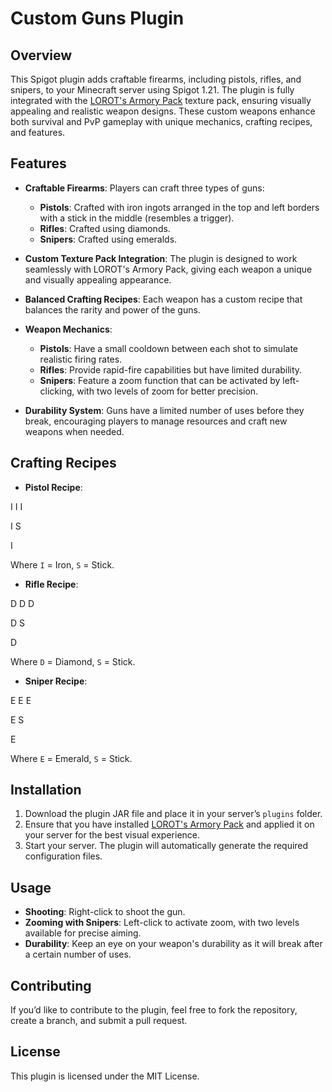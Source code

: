 # Custom Guns Plugin

## Overview

This Spigot plugin adds craftable firearms, including pistols, rifles, and snipers, to your Minecraft server using Spigot 1.21. The plugin is fully integrated with the [LOROT's Armory Pack](https://www.planetminecraft.com/texture-pack/lorot-s-armory-pack/) texture pack, ensuring visually appealing and realistic weapon designs. These custom weapons enhance both survival and PvP gameplay with unique mechanics, crafting recipes, and features.

## Features

- **Craftable Firearms**: Players can craft three types of guns:
  - **Pistols**: Crafted with iron ingots arranged in the top and left borders with a stick in the middle (resembles a trigger).
  - **Rifles**: Crafted using diamonds.
  - **Snipers**: Crafted using emeralds.

- **Custom Texture Pack Integration**: The plugin is designed to work seamlessly with LOROT's Armory Pack, giving each weapon a unique and visually appealing appearance.

- **Balanced Crafting Recipes**: Each weapon has a custom recipe that balances the rarity and power of the guns.

- **Weapon Mechanics**:
  - **Pistols**: Have a small cooldown between each shot to simulate realistic firing rates.
  - **Rifles**: Provide rapid-fire capabilities but have limited durability.
  - **Snipers**: Feature a zoom function that can be activated by left-clicking, with two levels of zoom for better precision.

- **Durability System**: Guns have a limited number of uses before they break, encouraging players to manage resources and craft new weapons when needed.

## Crafting Recipes

- **Pistol Recipe**:
  
I I I

I S

I

Where `I` = Iron, `S` = Stick.

- **Rifle Recipe**:
  
D D D

D S

D

Where `D` = Diamond, `S` = Stick.

- **Sniper Recipe**:
  
E E E 

E S

E

Where `E` = Emerald, `S` = Stick.

## Installation

1. Download the plugin JAR file and place it in your server’s `plugins` folder.
2. Ensure that you have installed [LOROT's Armory Pack](https://www.planetminecraft.com/texture-pack/lorot-s-armory-pack/) and applied it on your server for the best visual experience.
3. Start your server. The plugin will automatically generate the required configuration files.

## Usage

- **Shooting**: Right-click to shoot the gun.
- **Zooming with Snipers**: Left-click to activate zoom, with two levels available for precise aiming.
- **Durability**: Keep an eye on your weapon's durability as it will break after a certain number of uses.

## Contributing

If you’d like to contribute to the plugin, feel free to fork the repository, create a branch, and submit a pull request.

## License

This plugin is licensed under the MIT License.
